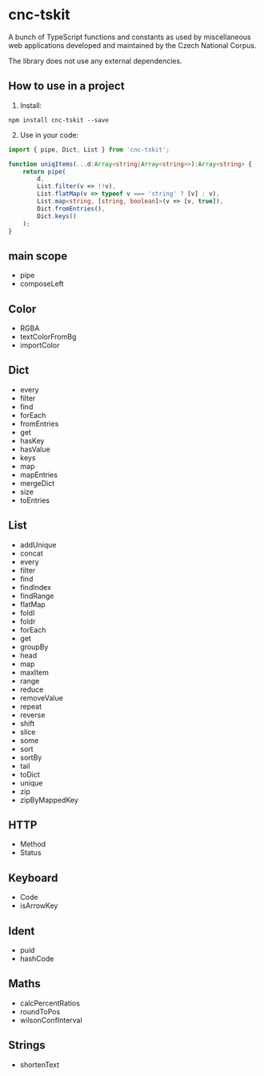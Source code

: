 # cnc-tskit

A bunch of TypeScript functions and constants as used by miscellaneous web applications developed and maintained by the Czech National Corpus.

The library does not use any external dependencies.

## How to use in a project

1) Install:

```
npm install cnc-tskit --save
```

2) Use in your code:

```ts
import { pipe, Dict, List } from 'cnc-tskit';

function uniqItems(...d:Array<string|Array<string>>):Array<string> {
    return pipe(
        d,
        List.filter(v => !!v),
        List.flatMap(v => typeof v === 'string' ? [v] : v),
        List.map<string, [string, boolean]>(v => [v, true]),
        Dict.fromEntries(),
        Dict.keys()
    );
}

```

## main scope

* pipe
* composeLeft

## Color

  * RGBA
  * textColorFromBg
  * importColor

## Dict

  * every
  * filter
  * find
  * forEach
  * fromEntries
  * get
  * hasKey
  * hasValue
  * keys
  * map
  * mapEntries
  * mergeDict
  * size
  * toEntries


## List

  * addUnique
  * concat
  * every
  * filter
  * find
  * findIndex
  * findRange
  * flatMap
  * foldl
  * foldr
  * forEach
  * get
  * groupBy
  * head
  * map
  * maxItem
  * range
  * reduce
  * removeValue
  * repeat
  * reverse
  * shift
  * slice
  * some
  * sort
  * sortBy
  * tail
  * toDict
  * unique
  * zip
  * zipByMappedKey

## HTTP

 * Method
 * Status

## Keyboard

  * Code
  * isArrowKey

## Ident

  * puid
  * hashCode

## Maths

  * calcPercentRatios
  * roundToPos
  * wilsonConfInterval

## Strings

  * shortenText
